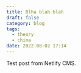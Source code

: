 ```yaml
---
title: Blha blah blah
draft: false
category: blog
tags:
  - theory
  - china
date: 2022-08-02 17:14
---
```

Test post from Netlify CMS.